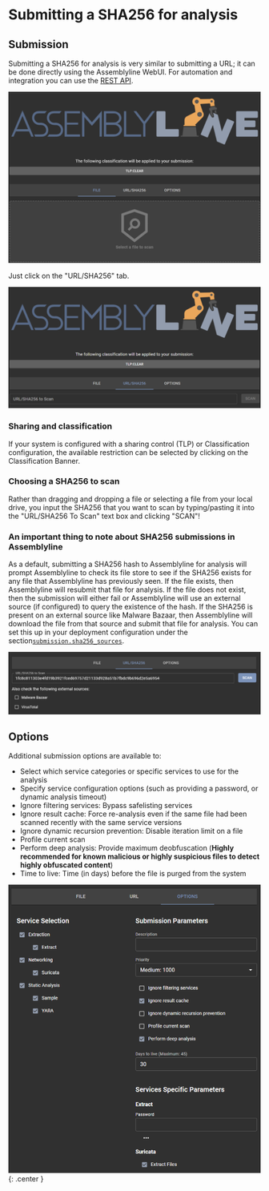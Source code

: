 # Submitting a SHA256 for analysis

## Submission
Submitting a SHA256 for analysis is very similar to submitting a URL; it can be done directly using the Assemblyline WebUI. For automation and integration you can use the [REST API](../../integration/python/#submit-a-file-url-or-sha256-for-analysis).

![File submission](./images/submit.png)

Just click on the "URL/SHA256" tab.

![URL/SHA256 submission](./images/submit_url.png)

### Sharing and classification
If your system is configured with a sharing control (TLP) or Classification configuration, the available restriction can be selected by clicking on the Classification Banner.

### Choosing a SHA256 to scan
Rather than dragging and dropping a file or selecting a file from your local drive, you input the SHA256 that you want to scan by typing/pasting it into the "URL/SHA256 To Scan" text box and clicking "SCAN"!

### An important thing to note about SHA256 submissions in Assemblyline
As a default, submitting a SHA256 hash to Assemblyline for analysis will prompt Assemblyline to check its file store to see if the SHA256 exists for any file that Assemblyline has previously seen. If the file exists, then Assemblyline will resubmit that file for analysis. If the file does not exist, then the submission will either fail or Assemblyline will use an external source (if configured) to query the existence of the hash. If the SHA256 is present on an external source like Malware Bazaar, then Assemblyline will download the file from that source and submit that file for analysis. You can set this up in your deployment configuration under the section[`submission.sha256_sources`](../../odm/models/config/#sha256source).

![Submit hash](./images/submit_hash.png)

## Options
Additional submission options are available to:

- Select which service categories or specific services to use for the analysis
- Specify service configuration options (such as providing a password, or dynamic analysis timeout)
- Ignore filtering services: Bypass safelisting services
- Ignore result cache: Force re-analysis even if the same file had been scanned recently with the same service versions
- Ignore dynamic recursion prevention: Disable iteration limit on a file
- Profile current scan
- Perform deep analysis: Provide maximum deobfuscation (**Highly recommended for known malicious or highly suspicious files to detect highly obfuscated content**)
- Time to live: Time (in days) before the file is purged from the system

![Submit options](./images/submit_options.png){: .center }
